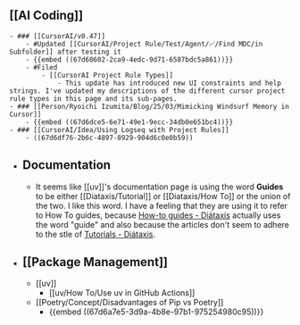 ## [[AI Coding]]
	- ### [[CursorAI/v0.47]]
		- #Updated [[CursorAI/Project Rule/Test/Agent/✅/Find MDC/in Subfolder]] after testing it
		- {{embed ((67d68602-2ca9-4edc-9d71-6587bdc5a861))}}
		- #Filed
			- [[CursorAI Project Rule Types]]
				- This update has introduced new UI constraints and help strings. I've updated my descriptions of the different cursor project rule types in this page and its sub-pages.
	- ### [[Person/Ryoichi Izumita/Blog/25/03/Mimicking Windsurf Memory in Cursor]]
		- {{embed ((67d6dce5-6e71-49e1-9ecc-34db0e651bc4))}}
	- ### [[CursorAI/Idea/Using Logseq with Project Rules]]
		- ((67d6df76-2b6c-4897-8929-904d6c0e0b59))
- ## Documentation
	- It seems like [[uv]]'s documentation page is using the word **Guides** to be either [[Diataxis/Tutorial]] or [[Diataxis/How To]] or the union of the two. I like this word. I have a feeling that they are using it to refer to How To guides, because [How-to guides - Diátaxis](https://diataxis.fr/how-to-guides/) actually uses the word "guide" and also because the articles don't seem to adhere to the stle of [Tutorials - Diátaxis](https://diataxis.fr/tutorials/).
- ## [[Package Management]]
	- [[uv]]
		- [[uv/How To/Use uv in GitHub Actions]]
	- [[Poetry/Concept/Disadvantages of Pip vs Poetry]]
		- {{embed ((67d6a7e5-3d9a-4b8e-97b1-975254980c95))}}